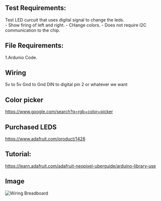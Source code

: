 ## Test Requirements:
Test LED curcuit that uses digital signal to change the leds.   
    - Show firing of left and right.
    - CHange colors.
    - Does not require I2C communication to the chip.  

## File Requirements:
1.Ardunio Code.  

## Wiring
5v to 5v
Gnd to Gnd
DIN to digital pin 2 or whatever we want

## Color picker
https://www.google.com/search?q=rgb+color+picker

## Purchased LEDS
https://www.adafruit.com/product/1426  


## Tutorial:  
https://learn.adafruit.com/adafruit-neopixel-uberguide/arduino-library-use  

## Image
![Wiring Breadboard](images/1.JPG)
